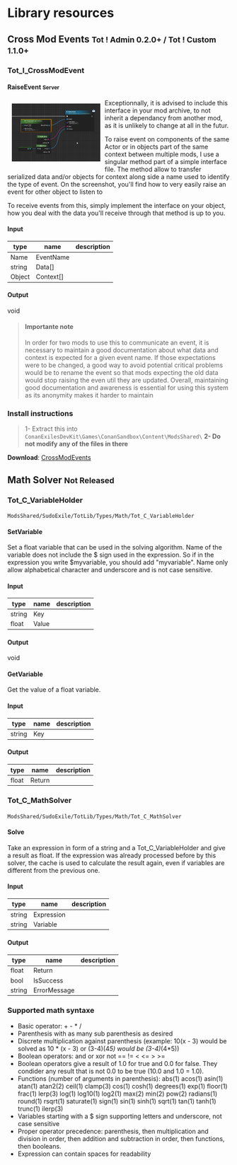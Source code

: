 # Library resources
## Cross Mod Events <small>Tot ! Admin 0.2.0+ / Tot ! Custom 1.1.0+</small>

### Tot_I_CrossModEvent

#### RaiseEvent <small>Server</small>
<img src="img/screenshot/RaiseEvent.png" style="float: left;max-width:200px;margin:10px;" />
Exceptionnally, it is advised to include this interface in your mod archive, to not inherit a dependancy from another mod, as it is unlikely to change at all in the futur.

To raise event on components of the same Actor or in objects part of the same context between multiple mods, I use a singular method part of a simple interface file. The method allow to transfer serialized data and/or objects for context along side a name used to identify the type of event. On the screenshot, you'll find how to very easily raise an event for other object to listen to

To receive events from this, simply implement the interface on your object, how you deal with the data you'll receive through that method is up to you.
<!-- tabs:start -->

#### **Input**

|type|name|description|
|-|-|----|
|Name|EventName||
|string|Data[]||
|Object|Context[]||

#### **Output**

void

<!-- tabs:end -->

> #### Importante note   
> In order for two mods to use this to communicate an event, it is necessary to maintain a good documentation about what data and context is expected for a given event name. If those expectations were to be changed, a good way to avoid potential critical problems would be to rename the event so that mods expecting the old data would stop raising the even util they are updated. Overall, maintaining good documentation and awareness is essential for using this system as its anonymity makes it harder to maintain

### Install instructions
> 1- Extract this into `ConanExilesDevKit\Games\ConanSandbox\Content\ModsShared\`
> **2- Do not modify any of the files in there**

**Download**: [CrossModEvents](https://cdn.discordapp.com/attachments/1054782906251366401/1069751074690441236/CrossModEvents.zip)

## Math Solver <small>Not Released</small>
### Tot_C_VariableHolder
`ModsShared/SudoExile/TotLib/Types/Math/Tot_C_VariableHolder`

#### SetVariable
Set a float variable that can be used in the solving algorithm. Name of the variable does not include the $ sign used in the expression. So if in the expression you write $myvariable, you should add "myvariable". Name only allow alphabetical character and underscore and is not case sensitive.
<!-- tabs:start -->

#### **Input**

|type|name|description|
|-|-|----|
|string|Key||
|float|Value||

#### **Output**

void

<!-- tabs:end -->

#### GetVariable
Get the value of a float variable.
<!-- tabs:start -->

#### **Input**

|type|name|description|
|-|-|----|
|string|Key||

#### **Output**

|type|name|description|
|-|-|----|
|float|Return||

<!-- tabs:end -->

### Tot_C_MathSolver
`ModsShared/SudoExile/TotLib/Types/Math/Tot_C_MathSolver`

#### Solve
Take an expression in form of a string and a Tot_C_VariableHolder and give a result as float. If the expression was already processed before by this solver, the cache is used to calculate the result again, even if variables are different from the previous one.
<!-- tabs:start -->

#### **Input**

|type|name|description|
|-|-|----|
|string|Expression||
|string|Variable||

#### **Output**

|type|name|description|
|-|-|----|
|float|Return||
|bool|IsSuccess||
|string|ErrorMessage||

<!-- tabs:end -->

### Supported math syntaxe

- Basic operator: + - * /
- Parenthesis with as many sub parenthesis as desired
- Discrete multiplication against parenthesis (example: 10(x - 3) would be solved as 10 * (x - 3) or (3-4)(4*5) would be (3-4)*(4*5))
- Boolean operators: and or xor not == != < <= > >=
- Boolean operators give a result of 1.0 for true and 0.0 for false. They condider any result that is not 0.0 to be true (10.0 and 1.0 = 1.0).
- Functions (number of arguments in parenthesis): abs(1) acos(1) asin(1) atan(1) atan2(2) ceil(1) clamp(3) cos(1) cosh(1) degrees(1) exp(1) floor(1) frac(1) lerp(3) log(1) log10(1) log2(1) max(2) min(2) pow(2) radians(1) round(1) rsqrt(1) saturate(1) sign(1) sin(1) sinh(1) sqrt(1) tan(1) tanh(1) trunc(1) ilerp(3)
- Variables starting with a $ sign supporting letters and underscore, not case sensitive
- Proper operator precedence: parenthesis, then multiplication and division in order, then addition and subtraction in order, then functions, then booleans.
- Expression can contain spaces for readability
